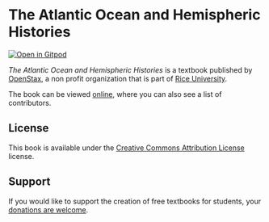# The Atlantic Ocean and Hemispheric Histories

[![Open in Gitpod](https://gitpod.io/button/open-in-gitpod.svg)](https://gitpod.io/from-referrer/)

_The Atlantic Ocean and Hemispheric Histories_ is a textbook published by [OpenStax](https://openstax.org/), a non profit organization that is part of [Rice University](https://www.rice.edu/).

The book can be viewed [online](https://github.com/cnx-user-books/cnxbook-atlantic-world/releases/latest), where you can also see a list of contributors.

## License
This book is available under the [Creative Commons Attribution License](./LICENSE) license.

## Support
If you would like to support the creation of free textbooks for students, your [donations are welcome](https://riceconnect.rice.edu/donation/support-openstax-banner).
